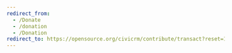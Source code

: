 ```yaml
---
redirect_from:
  - /Donate
  - /donation
  - /Donation
redirect_to: https://opensource.org/civicrm/contribute/transact?reset=1&id=4
---
```

